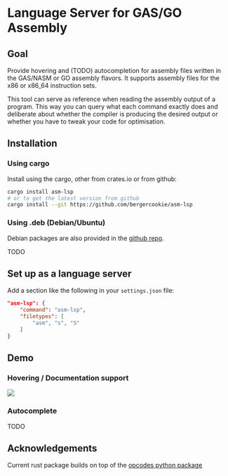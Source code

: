 # Language Server for GAS/GO Assembly

## Goal

Provide hovering and (TODO) autocompletion for assembly files written in the
GAS/NASM or GO assembly flavors. It supports assembly files for the x86 or
x86_64 instruction sets.

This tool can serve as reference when reading the assembly output of a program.
This way you can query what each command exactly does and deliberate about
whether the compiler is producing the desired output or whether you have to
tweak your code for optimisation.

## Installation

### Using cargo

Install using the cargo, other from crates.io or from github:

```bash
cargo install asm-lsp
# or to get the latest version from github
cargo install --git https://github.com/bergercookie/asm-lsp
```

### Using .deb (Debian/Ubuntu)

Debian packages are also provided in the [github
repo](https://github.com/bergercookie/asm-lsp).

TODO

## Set up as a language server

Add a section like the following in your `settings.json` file:

```json
"asm-lsp": {
    "command": "asm-lsp",
    "filetypes": [
        "asm", "s", "S"
    ]
}
```

## Demo

### Hovering / Documentation support

![](https://github.com/bergercookie/asm-lsp/blob/master/demo/hover.gif)

### Autocomplete

TODO

## Acknowledgements

Current rust package builds on top of the [opcodes python
package](https://github.com/Maratyszcza/Opcodes)
